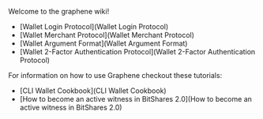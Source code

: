 Welcome to the graphene wiki!

* [Wallet Login Protocol](Wallet Login Protocol)
* [Wallet Merchant Protocol](Wallet Merchant Protocol)
* [Wallet Argument Format](Wallet Argument Format)
* [Wallet 2-Factor Authentication Protocol](Wallet 2-Factor Authentication Protocol)

For information on how to use Graphene checkout these tutorials:

* [CLI Wallet Cookbook](CLI Wallet Cookbook)
* [How to become an active witness in BitShares 2.0](How to become an active witness in BitShares 2.0)